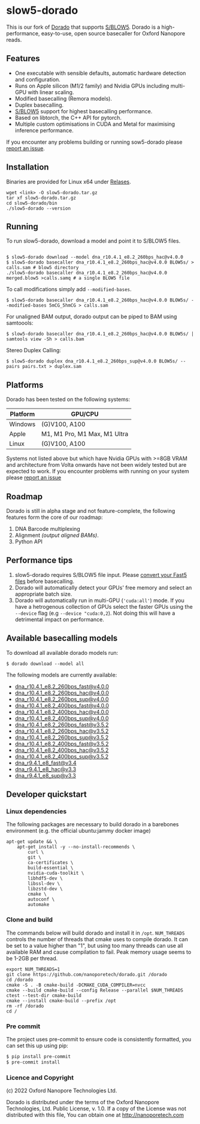 # slow5-dorado

This is our fork of [Dorado](https://github.com/nanoporetech/dorado) that supports [S/BLOW5](https://www.nature.com/articles/s41587-021-01147-4).
Dorado is a high-performance, easy-to-use, open source basecaller for Oxford Nanopore reads.

## Features

* One executable with sensible defaults, automatic hardware detection and configuration.
* Runs on Apple silicon (M1/2 family) and Nvidia GPUs including multi-GPU with linear scaling.
* Modified basecalling (Remora models).
* Duplex basecalling.
* [S/BLOW5](https://www.nature.com/articles/s41587-021-01147-4) support for highest basecalling performance.
* Based on libtorch, the C++ API for pytorch.
* Multiple custom optimisations in CUDA and Metal for maximising inference performance.

If you encounter any problems building or running sow5-dorado please [report an issue](https://github.com/hiruna72/slow5-dorado/issues).

## Installation

Binaries are provided for Linux x64 under [Relases](https://github.com/hiruna72/slow5-dorado/releases/). 

```
wget <link> -O slow5-dorado.tar.gz
tar xf slow5-dorado.tar.gz
cd slow5-dorado/bin
./slow5-dorado --version
```

## Running

To run slow5-dorado, download a model and point it to S/BLOW5 files.

```

$ slow5-dorado download --model dna_r10.4.1_e8.2_260bps_hac@v4.0.0
$ slow5-dorado basecaller dna_r10.4.1_e8.2_260bps_hac@v4.0.0 BLOW5s/ > calls.sam # blow5 directory
./slow5-dorado basecaller dna_r10.4.1_e8.2_260bps_hac@v4.0.0 merged.blow5 >calls.samq # a single BLOW5 file
```

To call modifications simply add `--modified-bases`.

```
$ slow5-dorado basecaller dna_r10.4.1_e8.2_260bps_hac@v4.0.0 BLOW5s/ --modified-bases 5mCG_5hmCG > calls.sam
```

For unaligned BAM output, dorado output can be piped to BAM using samtoools:

```
$ slow5-dorado basecaller dna_r10.4.1_e8.2_260bps_hac@v4.0.0 BLOW5s/ | samtools view -Sh > calls.bam
```

Stereo Duplex Calling:

```
$ slow5-dorado duplex dna_r10.4.1_e8.2_260bps_sup@v4.0.0 BLOW5s/ --pairs pairs.txt > duplex.sam
```

## Platforms

Dorado has been tested on the following systems:

| Platform | GPU/CPU                      |
| -------- | ---------------------------- |
| Windows  | (G)V100, A100                |
| Apple    | M1, M1 Pro, M1 Max, M1 Ultra |
| Linux    | (G)V100, A100                |

Systems not listed above but which have Nvidia GPUs with >=8GB VRAM and architecture from Volta onwards have not been widely tested but are expected to work. If you encounter problems with running on your system please [report an issue](https://github.com/nanoporetech/dorado/issues)

## Roadmap

Dorado is still in alpha stage and not feature-complete, the following features form the core of our roadmap:

1. DNA Barcode multiplexing
2. Alignment *(output aligned BAMs)*.
3. Python API

## Performance tips

1. slow5-dorado requires S/BLOW5 file input. Please [convert your Fast5 files](https://github.com/hasindu2008/slow5tools) before basecalling.
2. Dorado will automatically detect your GPUs' free memory and select an appropriate batch size.
3. Dorado will automatically run in multi-GPU (`'cuda:all'`) mode. If you have a hetrogenous collection of GPUs select the faster GPUs using the `--device` flag (e.g `--device "cuda:0,2`). Not doing this will have a detrimental impact on performance.

## Available basecalling models

To download all available dorado models run:

```
$ dorado download --model all
```

The following models are currently available:

* dna_r10.4.1_e8.2_260bps_fast@v4.0.0
* dna_r10.4.1_e8.2_260bps_hac@v4.0.0
* dna_r10.4.1_e8.2_260bps_sup@v4.0.0
* dna_r10.4.1_e8.2_400bps_fast@v4.0.0
* dna_r10.4.1_e8.2_400bps_hac@v4.0.0
* dna_r10.4.1_e8.2_400bps_sup@v4.0.0
* dna_r10.4.1_e8.2_260bps_fast@v3.5.2
* dna_r10.4.1_e8.2_260bps_hac@v3.5.2
* dna_r10.4.1_e8.2_260bps_sup@v3.5.2
* dna_r10.4.1_e8.2_400bps_fast@v3.5.2
* dna_r10.4.1_e8.2_400bps_hac@v3.5.2
* dna_r10.4.1_e8.2_400bps_sup@v3.5.2
* dna_r9.4.1_e8_fast@v3.4
* dna_r9.4.1_e8_hac@v3.3
* dna_r9.4.1_e8_sup@v3.3

## Developer quickstart

### Linux dependencies
The following packages are necessary to build dorado in a barebones environment (e.g. the official ubuntu:jammy docker image)
```
apt-get update && \
    apt-get install -y --no-install-recommends \
        curl \
        git \
        ca-certificates \
        build-essential \
        nvidia-cuda-toolkit \
        libhdf5-dev \
        libssl-dev \
        libzstd-dev \
        cmake \
        autoconf \
        automake
```

### Clone and build
The commands below will build dorado and install it in `/opt`.
 `NUM_THREADS` controls the number of threads that cmake uses to compile dorado. It can be set to a value higher than "1", but using too many threads can use all available RAM and cause compilation to fail. Peak memory usage seems to be 1-2GB per thread.

```
export NUM_THREADS=1
git clone https://github.com/nanoporetech/dorado.git /dorado
cd /dorado
cmake -S . -B cmake-build -DCMAKE_CUDA_COMPILER=nvcc
cmake --build cmake-build --config Release --parallel $NUM_THREADS
ctest --test-dir cmake-build
cmake --install cmake-build --prefix /opt
rm -rf /dorado
cd /
```

### Pre commit

The project uses pre-commit to ensure code is consistently formatted, you can set this up using pip:

```bash
$ pip install pre-commit
$ pre-commit install
```

### Licence and Copyright
(c) 2022 Oxford Nanopore Technologies Ltd.

Dorado is distributed under the terms of the Oxford Nanopore
Technologies, Ltd.  Public License, v. 1.0.  If a copy of the License
was not distributed with this file, You can obtain one at
http://nanoporetech.com
